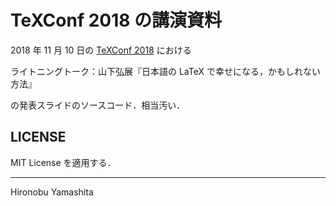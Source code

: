 # TeXConf 2018 の講演資料

2018 年 11 月 10 日の [TeXConf 2018](https://texconf2018.tumblr.com/)
における

ライトニングトーク：山下弘展『日本語の LaTeX で幸せになる，かもしれない方法』

の発表スライドのソースコード．相当汚い．

## LICENSE

MIT License を適用する．

----

Hironobu Yamashita
